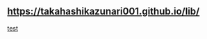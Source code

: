 ## https://takahashikazunari001.github.io/lib/

<a href="https://takahashikazunari001.github.io/lib/build" target="_blank">test</a>
